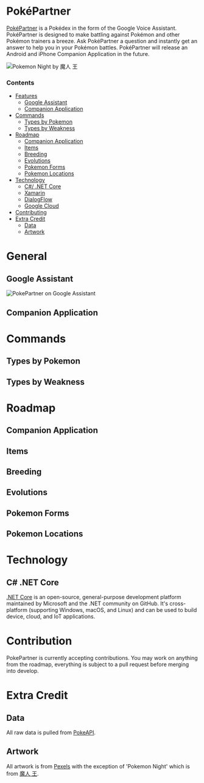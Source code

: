 # PokéPartner
[PokéPartner](https://www.pokepartner.co/) is a Pokédex in the form of the Google Voice Assistant. PokéPartner is designed to make battling against Pokémon and other Pokémon trainers a breeze. Ask PokéPartner a question and instantly get an answer to help you in your Pokémon battles. PokéPartner will release an Android and iPhone Companion Application in the future.

![Pokemon Night by 魔人 王](https://storage.googleapis.com/www.pokepartner.co/pokemon-night.jpg)

### Contents
* [Features](#)  
  * [Google Assistant](#)  
  * [Companion Application](#)  
* [Commands](#)  
  * [Types by Pokemon](#)
  * [Types by Weakness](#)
* [Roadmap](#)
  * [Companion Application](#)
  * [Items](#)
  * [Breeding](#)
  * [Evolutions](#)
  * [Pokemon Forms](#)
  * [Pokemon Locations](#)
* [Technology](#)
  * [C#/ .NET Core](#)
  * [Xamarin](#)
  * [DialogFlow](#)
  * [Google Cloud](#)
* [Contributing](#)
* [Extra Credit](#)
  * [Data](#)
  * [Artwork](#)

# General
## Google Assistant
![PokePartner on Google Assistant](https://storage.googleapis.com/www.pokepartner.co/preview.gif)  


## Companion Application

# Commands
## Types by Pokemon
## Types by Weakness

# Roadmap
## Companion Application
## Items
## Breeding
## Evolutions
## Pokemon Forms
## Pokemon Locations

# Technology
## C# .NET Core  
[.NET Core](https://dotnet.microsoft.com/download) is an open-source, general-purpose development platform maintained by Microsoft and the .NET community on GitHub. It's cross-platform (supporting Windows, macOS, and Linux) and can be used to build device, cloud, and IoT applications. 

# Contribution
PokePartner is currently accepting contributions. You may work on anything from the roadmap, everything is subject to a pull request before merging into develop. 

# Extra Credit
## Data
All raw data is pulled from [PokeAPI](https://pokeapi.co).

## Artwork
All artwork is from [Pexels](https://pexels.com) with the exception of 'Pokemon Night' which is from [魔人 王](https://www.artstation.com/joker-sheep).
